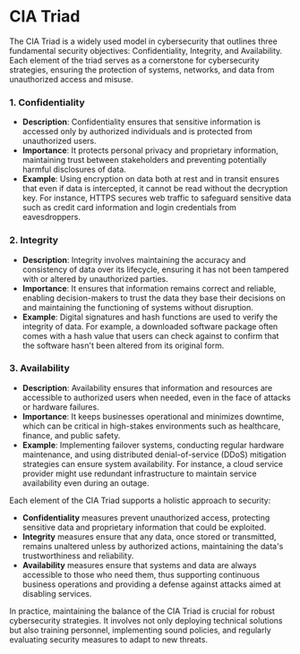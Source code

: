 # CIA Triad

The CIA Triad is a widely used model in cybersecurity that outlines three fundamental security objectives: Confidentiality, Integrity, and Availability. Each element of the triad serves as a cornerstone for cybersecurity strategies, ensuring the protection of systems, networks, and data from unauthorized access and misuse.

### 1. **Confidentiality**
   - **Description**: Confidentiality ensures that sensitive information is accessed only by authorized individuals and is protected from unauthorized users.
   - **Importance**: It protects personal privacy and proprietary information, maintaining trust between stakeholders and preventing potentially harmful disclosures of data.
   - **Example**: Using encryption on data both at rest and in transit ensures that even if data is intercepted, it cannot be read without the decryption key. For instance, HTTPS secures web traffic to safeguard sensitive data such as credit card information and login credentials from eavesdroppers.

### 2. **Integrity**
   - **Description**: Integrity involves maintaining the accuracy and consistency of data over its lifecycle, ensuring it has not been tampered with or altered by unauthorized parties.
   - **Importance**: It ensures that information remains correct and reliable, enabling decision-makers to trust the data they base their decisions on and maintaining the functioning of systems without disruption.
   - **Example**: Digital signatures and hash functions are used to verify the integrity of data. For example, a downloaded software package often comes with a hash value that users can check against to confirm that the software hasn't been altered from its original form.

### 3. **Availability**
   - **Description**: Availability ensures that information and resources are accessible to authorized users when needed, even in the face of attacks or hardware failures.
   - **Importance**: It keeps businesses operational and minimizes downtime, which can be critical in high-stakes environments such as healthcare, finance, and public safety.
   - **Example**: Implementing failover systems, conducting regular hardware maintenance, and using distributed denial-of-service (DDoS) mitigation strategies can ensure system availability. For instance, a cloud service provider might use redundant infrastructure to maintain service availability even during an outage.

Each element of the CIA Triad supports a holistic approach to security:

- **Confidentiality** measures prevent unauthorized access, protecting sensitive data and proprietary information that could be exploited.
- **Integrity** measures ensure that any data, once stored or transmitted, remains unaltered unless by authorized actions, maintaining the data's trustworthiness and reliability.
- **Availability** measures ensure that systems and data are always accessible to those who need them, thus supporting continuous business operations and providing a defense against attacks aimed at disabling services.

In practice, maintaining the balance of the CIA Triad is crucial for robust cybersecurity strategies. It involves not only deploying technical solutions but also training personnel, implementing sound policies, and regularly evaluating security measures to adapt to new threats.
